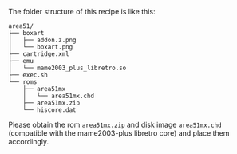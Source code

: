 The folder structure of this recipe is like this:

```
area51/
├── boxart
│   ├── addon.z.png
│   └── boxart.png
├── cartridge.xml
├── emu
│   └── mame2003_plus_libretro.so
├── exec.sh
└── roms
    ├── area51mx
    │   └── area51mx.chd
    ├── area51mx.zip
    └── hiscore.dat
```

Please obtain the rom `area51mx.zip` and disk image `area51mx.chd`
(compatible with the mame2003-plus libretro core) and place them
accordingly.

